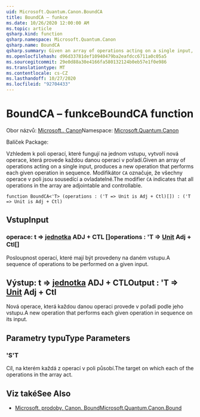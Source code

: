 ```yaml
---
uid: Microsoft.Quantum.Canon.BoundCA
title: BoundCA – funkce
ms.date: 10/26/2020 12:00:00 AM
ms.topic: article
qsharp.kind: function
qsharp.namespace: Microsoft.Quantum.Canon
qsharp.name: BoundCA
qsharp.summary: Given an array of operations acting on a single input, produces a new operation that performs each given operation in sequence. The modifier `CA` indicates that all operations in the array are adjointable and controllable.
ms.openlocfilehash: d96d33781def10940479ba2eafdcc6711a0c05a5
ms.sourcegitcommit: 29e0d88a30e4166fa580132124b0eb57e1f0e986
ms.translationtype: MT
ms.contentlocale: cs-CZ
ms.lasthandoff: 10/27/2020
ms.locfileid: "92704433"
---
```

# <a name="boundca-function"></a><span data-ttu-id="120cc-102">BoundCA – funkce</span><span class="sxs-lookup"><span data-stu-id="120cc-102">BoundCA function</span></span>

<span data-ttu-id="120cc-103">Obor názvů: [Microsoft.. Canon](xref:Microsoft.Quantum.Canon)</span><span class="sxs-lookup"><span data-stu-id="120cc-103">Namespace: [Microsoft.Quantum.Canon](xref:Microsoft.Quantum.Canon)</span></span>

<span data-ttu-id="120cc-104">Balíček [](https://nuget.org/packages/)</span><span class="sxs-lookup"><span data-stu-id="120cc-104">Package: [](https://nuget.org/packages/)</span></span>


<span data-ttu-id="120cc-105">Vzhledem k poli operací, které fungují na jednom vstupu, vytvoří nová operace, která provede každou danou operaci v pořadí.</span><span class="sxs-lookup"><span data-stu-id="120cc-105">Given an array of operations acting on a single input, produces a new operation that performs each given operation in sequence.</span></span>
<span data-ttu-id="120cc-106">Modifikátor `CA` označuje, že všechny operace v poli jsou sousedící a ovladatelné.</span><span class="sxs-lookup"><span data-stu-id="120cc-106">The modifier `CA` indicates that all operations in the array are adjointable and controllable.</span></span>

```qsharp
function BoundCA<'T> (operations : ('T => Unit is Adj + Ctl)[]) : ('T => Unit is Adj + Ctl)
```


## <a name="input"></a><span data-ttu-id="120cc-107">Vstup</span><span class="sxs-lookup"><span data-stu-id="120cc-107">Input</span></span>

### <a name="operations--t--unit-adj--ctl"></a><span data-ttu-id="120cc-108">operace: t => [jednotka](xref:microsoft.quantum.lang-ref.unit) ADJ + CTL []</span><span class="sxs-lookup"><span data-stu-id="120cc-108">operations : 'T => [Unit](xref:microsoft.quantum.lang-ref.unit) Adj + Ctl[]</span></span>

<span data-ttu-id="120cc-109">Posloupnost operací, které mají být provedeny na daném vstupu.</span><span class="sxs-lookup"><span data-stu-id="120cc-109">A sequence of operations to be performed on a given input.</span></span>



## <a name="output--t--unit-adj--ctl"></a><span data-ttu-id="120cc-110">Výstup: t => [jednotka](xref:microsoft.quantum.lang-ref.unit) ADJ + CTL</span><span class="sxs-lookup"><span data-stu-id="120cc-110">Output : 'T => [Unit](xref:microsoft.quantum.lang-ref.unit) Adj + Ctl</span></span>

<span data-ttu-id="120cc-111">Nová operace, která každou danou operaci provede v pořadí podle jeho vstupu.</span><span class="sxs-lookup"><span data-stu-id="120cc-111">A new operation that performs each given operation in sequence on its input.</span></span>

## <a name="type-parameters"></a><span data-ttu-id="120cc-112">Parametry typu</span><span class="sxs-lookup"><span data-stu-id="120cc-112">Type Parameters</span></span>

### <a name="t"></a><span data-ttu-id="120cc-113">'S</span><span class="sxs-lookup"><span data-stu-id="120cc-113">'T</span></span>

<span data-ttu-id="120cc-114">Cíl, na kterém každá z operací v poli působí.</span><span class="sxs-lookup"><span data-stu-id="120cc-114">The target on which each of the operations in the array act.</span></span>

## <a name="see-also"></a><span data-ttu-id="120cc-115">Viz také</span><span class="sxs-lookup"><span data-stu-id="120cc-115">See Also</span></span>

- [<span data-ttu-id="120cc-116">Microsoft. prodoby. Canon. Bound</span><span class="sxs-lookup"><span data-stu-id="120cc-116">Microsoft.Quantum.Canon.Bound</span></span>](xref:Microsoft.Quantum.Canon.Bound)
